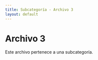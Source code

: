 ```yaml
---
title: Subcategoría - Archivo 3
layout: default
---
```


# Archivo 3

Este archivo pertenece a una subcategoría.
